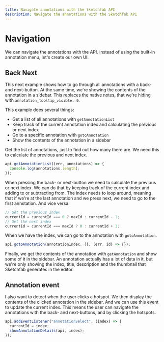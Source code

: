 ```yaml
---
title: Navigate annotations with the Sketchfab API
description: Navigate the annotations with the Sketchfab API
---
```


<script setup>
import CodePenEmbed from '../../components/CodePenEmbed.vue'
</script>

# Navigation

We can navigate the annotations with the API. Instead of using the built-in annotation menu, let's create our own UI.

## Back Next

This next example shows how to go through all annotations with a back- and next-button. At the same time, we're showing the contents of the annotation in a sidebar. This replaces the native notes, that we're hiding with `annotation_tooltip_visible: 0`.

<CodePenEmbed id="yLGErLy/8ba2d44d1f07817979cae47a5491f7c3" tab="result" />

This example does several things:

- Get a list of all annotations with `getAnnotationList`
- Keep track of the current annotation index and calculating the previous or next index
- Go to a specific annotation with `gotoAnnotation`
- Show the contents of the annotation in a sidebar

Get the list of annotations, just to find out how many there are. We need this to calculate the previous and next index.

```js
api.getAnnotationList((err, annotations) => {
  console.log(annotations.length);
});
```

When pressing the back- or next-button we need to calculate the previous or next index. We can do that by keeping track of the current index and adding to or subtracting from. The index needs to loop around, meaning that if we're at the last annotation and we press next, we need to go to the first annotation. And vice versa.

```js
// Get the previous index
currentId = currentId === 0 ? maxId : currentId - 1;
// Get the next index
currentId = currentId === maxId ? 0 : currentId + 1;
```

When we have the index, we can go to the annotation with `gotoAnnotation`.

```js
api.gotoAnnotation(annotationIndex, {}, (err, id) => {});
```

Finally, we get the contents of the annotation with `getAnnotation` and show some of it in the sidebar. An annotation actually has a lot of data in it, but we're only showing the index, title, description and the thumbnail that Sketchfab generates in the editor.

## Annotation event

I also want to detect when the user clicks a hotspot. We then display the contents of the clicked annotation in the sidebar. And we can use this event to update the current index. This means the user can navigate the annotations with the back- and next-buttons, and by clicking the hotspots.

```js
api.addEventListener("annotationSelect", (index) => {
  currentId = index;
  showAnnotationDetails(api, index);
});
```
